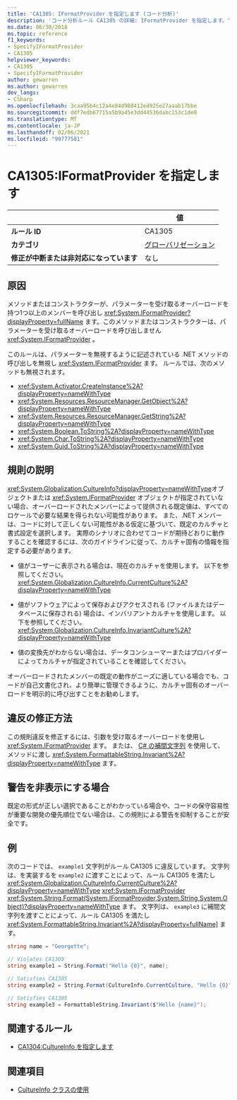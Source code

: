 ```yaml
---
title: 'CA1305: IFormatProvider を指定します (コード分析)'
description: 'コード分析ルール CA1305 の詳細: IFormatProvider を指定します。'
ms.date: 06/30/2018
ms.topic: reference
f1_keywords:
- SpecifyIFormatProvider
- CA1305
helpviewer_keywords:
- CA1305
- SpecifyIFormatProvider
author: gewarren
ms.author: gewarren
dev_langs:
- CSharp
ms.openlocfilehash: 3caa95b4c12a4e84d988412ed925e27aaab17bbe
ms.sourcegitcommit: ddf7edb67715a5b9a45e3dd44536dabc153c1de0
ms.translationtype: MT
ms.contentlocale: ja-JP
ms.lasthandoff: 02/06/2021
ms.locfileid: "99777581"
---
```

# <a name="ca1305-specify-iformatprovider"></a>CA1305:IFormatProvider を指定します

| | 値 |
|-|-|
| **ルール ID** |CA1305|
| **カテゴリ** |[グローバリゼーション](globalization-warnings.md)|
| **修正が中断または非対応になっています** |なし|

## <a name="cause"></a>原因

メソッドまたはコンストラクターが、パラメーターを受け取るオーバーロードを持つ1つ以上のメンバーを呼び出し <xref:System.IFormatProvider?displayProperty=fullName> ます。このメソッドまたはコンストラクターは、パラメーターを受け取るオーバーロードを呼び出しません <xref:System.IFormatProvider> 。

このルールは、パラメーターを無視するように記述されている .NET メソッドの呼び出しを無視し <xref:System.IFormatProvider> ます。 ルールでは、次のメソッドも無視されます。

- <xref:System.Activator.CreateInstance%2A?displayProperty=nameWithType>
- <xref:System.Resources.ResourceManager.GetObject%2A?displayProperty=nameWithType>
- <xref:System.Resources.ResourceManager.GetString%2A?displayProperty=nameWithType>
- <xref:System.Boolean.ToString%2A?displayProperty=nameWithType>
- <xref:System.Char.ToString%2A?displayProperty=nameWithType>
- <xref:System.Guid.ToString%2A?displayProperty=nameWithType>

## <a name="rule-description"></a>規則の説明

<xref:System.Globalization.CultureInfo?displayProperty=nameWithType>オブジェクトまたは <xref:System.IFormatProvider> オブジェクトが指定されていない場合、オーバーロードされたメンバーによって提供される既定値は、すべてのロケールで必要な結果を得られない可能性があります。 また、.NET メンバーは、コードに対して正しくない可能性がある仮定に基づいて、既定のカルチャと書式設定を選択します。 実際のシナリオに合わせてコードが期待どおりに動作することを確認するには、次のガイドラインに従って、カルチャ固有の情報を指定する必要があります。

- 値がユーザーに表示される場合は、現在のカルチャを使用します。 以下を参照してください。<xref:System.Globalization.CultureInfo.CurrentCulture%2A?displayProperty=nameWithType>

- 値がソフトウェアによって保存およびアクセスされる (ファイルまたはデータベースに保存される) 場合は、インバリアントカルチャを使用します。 以下を参照してください。<xref:System.Globalization.CultureInfo.InvariantCulture%2A?displayProperty=nameWithType>

- 値の変換先がわからない場合は、データコンシューマーまたはプロバイダーによってカルチャが指定されていることを確認してください。

オーバーロードされたメンバーの既定の動作がニーズに適している場合でも、コードが自己文書化され、より簡単に管理できるように、カルチャ固有のオーバーロードを明示的に呼び出すことをお勧めします。

## <a name="how-to-fix-violations"></a>違反の修正方法

この規則違反を修正するには、引数を受け取るオーバーロードを使用し <xref:System.IFormatProvider> ます。 または、 [C# の補間文字列](../../../csharp/tutorials/string-interpolation.md) を使用して、メソッドに渡し <xref:System.FormattableString.Invariant%2A?displayProperty=nameWithType> ます。

## <a name="when-to-suppress-warnings"></a>警告を非表示にする場合

既定の形式が正しい選択であることがわかっている場合や、コードの保守容易性が重要な開発の優先順位でない場合は、この規則による警告を抑制することが安全です。

## <a name="example"></a>例

次のコードでは、 `example1` 文字列がルール CA1305 に違反しています。 文字列は、を実装するを `example2` に渡すことによって、ルール CA1305 を満たし <xref:System.Globalization.CultureInfo.CurrentCulture%2A?displayProperty=nameWithType> <xref:System.IFormatProvider> <xref:System.String.Format(System.IFormatProvider,System.String,System.Object)?displayProperty=nameWithType> ます。 文字列は、 `example3` に補間文字列を渡すことによって、ルール CA1305 を満たし <xref:System.FormattableString.Invariant%2A?displayProperty=fullName]> ます。

```csharp
string name = "Georgette";

// Violates CA1305
string example1 = String.Format("Hello {0}", name);

// Satisfies CA1305
string example2 = String.Format(CultureInfo.CurrentCulture, "Hello {0}", name);

// Satisfies CA1305
string example3 = FormattableString.Invariant($"Hello {name}");
```

## <a name="related-rules"></a>関連するルール

- [CA1304:CultureInfo を指定します](ca1304.md)

## <a name="see-also"></a>関連項目

- [CultureInfo クラスの使用](../../../standard/globalization-localization/globalization.md#work-with-culture-specific-settings)
